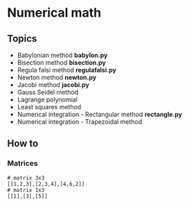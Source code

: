 # Numerical math

## Topics

* Babylonian method **babylon.py**
* Bisection method **bisection.py**
* Regula falsi method **regulafalsi.py**
* Newton method **newton.py**
* Jacobi method **jacobi.py**
* Gauss Seidel method
* Lagrange polynomial
* Least squares method
* Numerical integration - Rectangular method **rectangle.py**
* Numerical integration - Trapezoidal method

## How to

### Matrices

    # matrix 3x3
    [[1,2,3],[2,3,4],[4,6,2]]
    # matrix 1x3
    [[1],[3],[5]]
